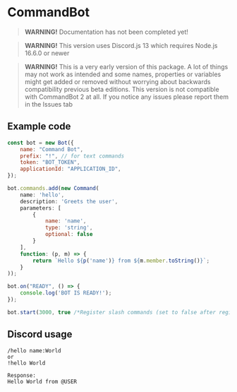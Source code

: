 # CommandBot

> **WARNING!** Documentation has not been completed yet!

> **WARNING!** This version uses Discord.js 13 which requires Node.js 16.6.0 or newer

> **WARNING!** This is a very early version of this package. A lot of things may not work as intended and some names, properties or variables might get added or removed without worrying about backwards compatibility previous beta editions. This version is not compatible with CommandBot 2 at all. If you notice any issues please report them in the Issues tab

## Example code

```javascript
const bot = new Bot({
    name: "Command Bot",
    prefix: "!", // for text commands
    token: "BOT_TOKEN",
    applicationId: "APPLICATION_ID",
});

bot.commands.add(new Command(
    name: 'hello',
    description: 'Greets the user',
    parameters: [
        {
            name: 'name',
            type: 'string',
            optional: false
        }
    ],
    function: (p, m) => {
        return `Hello ${p('name')} from ${m.member.toString()}`;
    }
));

bot.on("READY", () => {
    console.log('BOT IS READY!');
});

bot.start(3000, true /*Register slash commands (set to false after registering to avoid daily quota problems)*/);
```

## Discord usage

```
/hello name:World
or
!hello World

Response:
Hello World from @USER
```
